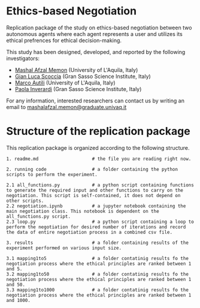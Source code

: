 # Ethics-based Negotiation
Replication package of the study on ethics-based negotiation between two autonomous agents where each agent represents a user and utilizes its ethical prefrences for ethical decision-making.

This study has been designed, developed, and reported by the following investigators:

- [Mashal Afzal Memon](https://scholar.google.com/citations?user=Mnu_k-8AAAAJ&hl=en) (University of L'Aquila, Italy)
- [Gian Luca Scoccia](https://scholar.google.com/citations?user=y8EX4DAAAAAJ&hl=en) (Gran Sasso Science Institute, Italy)
- [Marco Autili](https://scholar.google.com/citations?user=s8F7eWIAAAAJ&hl=en&oi=ao) (University of L'Aquila, Italy)
- [Paola Inverardi](https://scholar.google.com/citations?user=x8XlRFgAAAAJ&hl=en&oi=ao) (Gran Sasso Science Institute, Italy)

For any information, interested researchers can contact us by writing an email to [mashalafzal.memon@graduate.univaq.it](mailto:mashalafzal.memon@graduate.univaq.it)

# Structure of the replication package
This replication package is organized according to the following structure.
```
1. readme.md                    # the file you are reading right now.

2. running code                 # a folder containing the python scripts to perform the experiment.

2.1 all_functions.py            # a python script containing functions to generate the required input and other functions to carry on the negotiation. This script is self-contained, it does not depend on other scripts.
2.2 negotiation.ipynb           # a jupyter notebook containing the main negotiation class. This notebook is dependent on the all_functions.py script.
2.3 loop.py                     # a python script containing a loop to perform the negotiation for desired number of iterations and record the data of entire negotiation process in a combined csv file.

3. results                      # a folder containing results of the experiment performed on various input size.

3.1 mapping1to5                 # a folder contatinig results fo the negotiation process where the ethical principles are ranked between 1 and 5.
3.2 mapping1to50                # a folder contatinig results fo the negotiation process where the ethical principles are ranked between 1 and 50.
3.3 mapping1to1000              # a folder contatinig results fo the negotiation process where the ethical principles are ranked between 1 and 1000.
